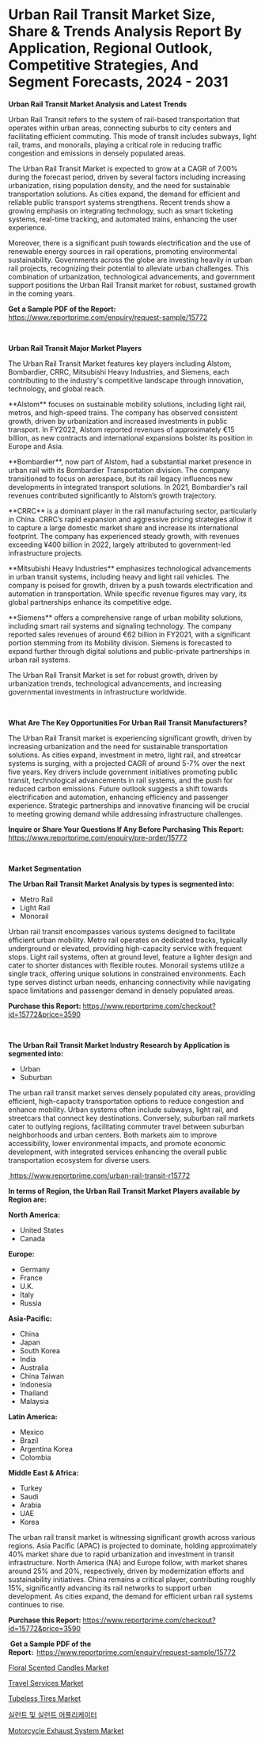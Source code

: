 <p><h1>Urban Rail Transit Market Size, Share & Trends Analysis Report By Application, Regional Outlook, Competitive Strategies, And Segment Forecasts, 2024 - 2031</h1></p><p><strong>Urban Rail Transit Market Analysis and Latest Trends</strong></p>
<p><p>Urban Rail Transit refers to the system of rail-based transportation that operates within urban areas, connecting suburbs to city centers and facilitating efficient commuting. This mode of transit includes subways, light rail, trams, and monorails, playing a critical role in reducing traffic congestion and emissions in densely populated areas.</p><p>The Urban Rail Transit Market is expected to grow at a CAGR of 7.00% during the forecast period, driven by several factors including increasing urbanization, rising population density, and the need for sustainable transportation solutions. As cities expand, the demand for efficient and reliable public transport systems strengthens. Recent trends show a growing emphasis on integrating technology, such as smart ticketing systems, real-time tracking, and automated trains, enhancing the user experience. </p><p>Moreover, there is a significant push towards electrification and the use of renewable energy sources in rail operations, promoting environmental sustainability. Governments across the globe are investing heavily in urban rail projects, recognizing their potential to alleviate urban challenges. This combination of urbanization, technological advancements, and government support positions the Urban Rail Transit market for robust, sustained growth in the coming years.</p></p>
<p><strong>Get a Sample PDF of the Report:&nbsp;</strong> <a href="https://www.reportprime.com/enquiry/request-sample/15772">https://www.reportprime.com/enquiry/request-sample/15772</a></p>
<p>&nbsp;</p>
<p><strong>Urban Rail Transit Major Market Players</strong></p>
<p><p>The Urban Rail Transit Market features key players including Alstom, Bombardier, CRRC, Mitsubishi Heavy Industries, and Siemens, each contributing to the industry's competitive landscape through innovation, technology, and global reach.</p><p>**Alstom** focuses on sustainable mobility solutions, including light rail, metros, and high-speed trains. The company has observed consistent growth, driven by urbanization and increased investments in public transport. In FY2022, Alstom reported revenues of approximately €15 billion, as new contracts and international expansions bolster its position in Europe and Asia.</p><p>**Bombardier**, now part of Alstom, had a substantial market presence in urban rail with its Bombardier Transportation division. The company transitioned to focus on aerospace, but its rail legacy influences new developments in integrated transport solutions. In 2021, Bombardier's rail revenues contributed significantly to Alstom’s growth trajectory.</p><p>**CRRC** is a dominant player in the rail manufacturing sector, particularly in China. CRRC’s rapid expansion and aggressive pricing strategies allow it to capture a large domestic market share and increase its international footprint. The company has experienced steady growth, with revenues exceeding ¥400 billion in 2022, largely attributed to government-led infrastructure projects.</p><p>**Mitsubishi Heavy Industries** emphasizes technological advancements in urban transit systems, including heavy and light rail vehicles. The company is poised for growth, driven by a push towards electrification and automation in transportation. While specific revenue figures may vary, its global partnerships enhance its competitive edge.</p><p>**Siemens** offers a comprehensive range of urban mobility solutions, including smart rail systems and signaling technology. The company reported sales revenues of around €62 billion in FY2021, with a significant portion stemming from its Mobility division. Siemens is forecasted to expand further through digital solutions and public-private partnerships in urban rail systems.</p><p>The Urban Rail Transit Market is set for robust growth, driven by urbanization trends, technological advancements, and increasing governmental investments in infrastructure worldwide.</p></p>
<p>&nbsp;</p>
<p><strong>What Are The Key Opportunities For Urban Rail Transit Manufacturers?</strong></p>
<p><p>The Urban Rail Transit market is experiencing significant growth, driven by increasing urbanization and the need for sustainable transportation solutions. As cities expand, investment in metro, light rail, and streetcar systems is surging, with a projected CAGR of around 5-7% over the next five years. Key drivers include government initiatives promoting public transit, technological advancements in rail systems, and the push for reduced carbon emissions. Future outlook suggests a shift towards electrification and automation, enhancing efficiency and passenger experience. Strategic partnerships and innovative financing will be crucial to meeting growing demand while addressing infrastructure challenges.</p></p>
<p><strong>Inquire or Share Your Questions If Any Before Purchasing This Report:</strong> <a href="https://www.reportprime.com/enquiry/pre-order/15772">https://www.reportprime.com/enquiry/pre-order/15772</a></p>
<p>&nbsp;</p>
<p><strong>Market Segmentation</strong></p>
<p><strong>The Urban Rail Transit Market Analysis by types is segmented into:</strong></p>
<p><ul><li>Metro Rail</li><li>Light Rail</li><li>Monorail</li></ul></p>
<p><p>Urban rail transit encompasses various systems designed to facilitate efficient urban mobility. Metro rail operates on dedicated tracks, typically underground or elevated, providing high-capacity service with frequent stops. Light rail systems, often at ground level, feature a lighter design and cater to shorter distances with flexible routes. Monorail systems utilize a single track, offering unique solutions in constrained environments. Each type serves distinct urban needs, enhancing connectivity while navigating space limitations and passenger demand in densely populated areas.</p></p>
<p><strong>Purchase this Report:&nbsp;</strong><a href="https://www.reportprime.com/checkout?id=15772&price=3590">https://www.reportprime.com/checkout?id=15772&price=3590</a></p>
<p>&nbsp;</p>
<p><strong>The Urban Rail Transit Market Industry Research by Application is segmented into:</strong></p>
<p><ul><li>Urban</li><li>Suburban</li></ul></p>
<p><p>The urban rail transit market serves densely populated city areas, providing efficient, high-capacity transportation options to reduce congestion and enhance mobility. Urban systems often include subways, light rail, and streetcars that connect key destinations. Conversely, suburban rail markets cater to outlying regions, facilitating commuter travel between suburban neighborhoods and urban centers. Both markets aim to improve accessibility, lower environmental impacts, and promote economic development, with integrated services enhancing the overall public transportation ecosystem for diverse users.</p></p>
<p><a href="https://www.reportprime.com/urban-rail-transit-r15772">&nbsp;https://www.reportprime.com/urban-rail-transit-r15772</a></p>
<p><strong>In terms of Region, the Urban Rail Transit Market Players available by Region are:</strong></p>
<p>
    <p> <strong> North America: </strong>
        <ul>
            <li>United States</li>
            <li>Canada</li>
        </ul>
        </p> 
    <p> <strong> Europe: </strong>
        <ul>
            <li>Germany</li>
            <li>France</li>
            <li>U.K.</li>
            <li>Italy</li>
            <li>Russia</li>
        </ul>
        </p> 
    <p> <strong> Asia-Pacific: </strong>
        <ul>
            <li>China</li>
            <li>Japan</li>
            <li>South Korea</li>
            <li>India</li>
            <li>Australia</li>
            <li>China Taiwan</li>
            <li>Indonesia</li>
            <li>Thailand</li>
            <li>Malaysia</li>
        </ul>
        </p> 
    <p> <strong> Latin America: </strong>
        <ul>
            <li>Mexico</li>
            <li>Brazil</li>
            <li>Argentina Korea</li>
            <li>Colombia</li>
        </ul>
        </p> 
    <p> <strong> Middle East & Africa: </strong>
        <ul>
            <li>Turkey</li>
            <li>Saudi</li>
            <li>Arabia</li>
            <li>UAE</li>
            <li>Korea</li>
        </ul>
    </p>
    </p>
<p><p>The urban rail transit market is witnessing significant growth across various regions. Asia Pacific (APAC) is projected to dominate, holding approximately 40% market share due to rapid urbanization and investment in transit infrastructure. North America (NA) and Europe follow, with market shares around 25% and 20%, respectively, driven by modernization efforts and sustainability initiatives. China remains a critical player, contributing roughly 15%, significantly advancing its rail networks to support urban development. As cities expand, the demand for efficient urban rail systems continues to rise.</p></p>
<p><strong>Purchase this Report: </strong><a href="https://www.reportprime.com/checkout?id=15772&price=3590">https://www.reportprime.com/checkout?id=15772&price=3590</a></p>
<p>&nbsp;<strong>Get a Sample PDF of the Report:&nbsp;&nbsp;</strong><a href="https://www.reportprime.com/enquiry/request-sample/15772">https://www.reportprime.com/enquiry/request-sample/15772</a></p>
<p><strong></strong></p>
<p><p><a href="https://medium.com/@KevinNorth98/what-is-floral-scented-candles-market-62cdd23ab17b">Floral Scented Candles Market</a></p><p><a href="https://github.com/michaelhall412/Market-Research-Report-List-1/blob/main/travel-services-market.md">Travel Services Market</a></p><p><a href="https://issuu.com/reportprime-2/docs/tubeless-tires-market-size-2030.ppt_97e0d7a231f21c">Tubeless Tires Market</a></p><p><a href="https://medium.com/@chongespinoza76/%EC%84%B8%EA%B3%84-sealants-and-sealant-applicator-market-%EC%9D%80-2024%EC%97%90%EC%84%9C-2031%EB%A1%9C-%EC%97%B0%ED%8F%89%EA%B7%A0-%EC%A6%9D%EA%B0%80%EC%9C%A8%EC%9D%84-%EB%B3%B4%EC%9D%BC-%EA%B2%83%EC%9C%BC%EB%A1%9C-%EC%98%88%EC%83%81%EB%90%A9%EB%8B%88%EB%8B%A4-6603febdce2d">실런트 및 실런트 어플리케이터</a></p><p><a href="https://www.linkedin.com/pulse/what-influencing-future-motorcycle-exhaust-system-market-ffspe?trackingId=OwHl6wesQaWJKPncH8%2BAWA%3D%3D">Motorcycle Exhaust System Market</a></p></p>
